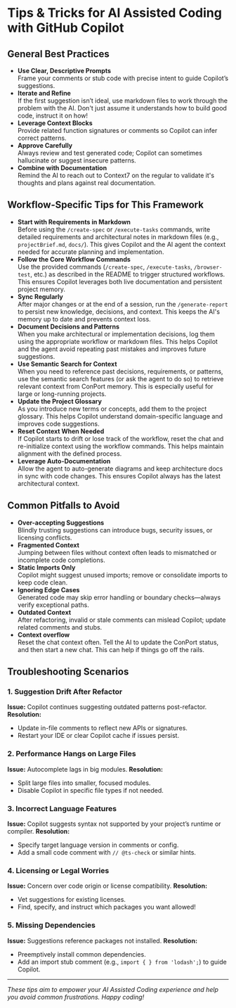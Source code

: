 # Tips & Tricks for AI Assisted Coding with GitHub Copilot

## General Best Practices

- **Use Clear, Descriptive Prompts**  
  Frame your comments or stub code with precise intent to guide Copilot’s suggestions.
- **Iterate and Refine**  
  If the first suggestion isn’t ideal, use markdown files to work through the problem with the AI. Don't just assume it understands how to build good code, instruct it on how!
- **Leverage Context Blocks**  
  Provide related function signatures or comments so Copilot can infer correct patterns.
- **Approve Carefully**  
  Always review and test generated code; Copilot can sometimes hallucinate or suggest insecure patterns.
- **Combine with Documentation**  
  Remind the AI to reach out to Context7 on the regular to validate it's thoughts and plans against real documentation.

## Workflow-Specific Tips for This Framework

- **Start with Requirements in Markdown**  
  Before using the `/create-spec` or `/execute-tasks` commands, write detailed requirements and architectural notes in markdown files (e.g., `projectBrief.md`, `docs/`). This gives Copilot and the AI agent the context needed for accurate planning and implementation.
- **Follow the Core Workflow Commands**  
  Use the provided commands (`/create-spec`, `/execute-tasks`, `/browser-test`, etc.) as described in the README to trigger structured workflows. This ensures Copilot leverages both live documentation and persistent project memory.
- **Sync Regularly**  
  After major changes or at the end of a session, run the `/generate-report` to persist new knowledge, decisions, and context. This keeps the AI's memory up to date and prevents context loss.
- **Document Decisions and Patterns**  
  When you make architectural or implementation decisions, log them using the appropriate workflow or markdown files. This helps Copilot and the agent avoid repeating past mistakes and improves future suggestions.
- **Use Semantic Search for Context**  
  When you need to reference past decisions, requirements, or patterns, use the semantic search features (or ask the agent to do so) to retrieve relevant context from ConPort memory. This is especially useful for large or long-running projects.
- **Update the Project Glossary**  
  As you introduce new terms or concepts, add them to the project glossary. This helps Copilot understand domain-specific language and improves code suggestions.
- **Reset Context When Needed**  
  If Copilot starts to drift or lose track of the workflow, reset the chat and re-initialize context using the workflow commands. This helps maintain alignment with the defined process.
- **Leverage Auto-Documentation**  
  Allow the agent to auto-generate diagrams and keep architecture docs in sync with code changes. This ensures Copilot always has the latest architectural context.

## Common Pitfalls to Avoid

- **Over-accepting Suggestions**  
  Blindly trusting suggestions can introduce bugs, security issues, or licensing conflicts.
- **Fragmented Context**  
  Jumping between files without context often leads to mismatched or incomplete code completions.
- **Static Imports Only**  
  Copilot might suggest unused imports; remove or consolidate imports to keep code clean.
- **Ignoring Edge Cases**  
  Generated code may skip error handling or boundary checks—always verify exceptional paths.
- **Outdated Context**  
  After refactoring, invalid or stale comments can mislead Copilot; update related comments and stubs.
- **Context overflow**  
  Reset the chat context often. Tell the AI to update the ConPort status, and then start a new chat. This can help if things go off the rails.

## Troubleshooting Scenarios

### 1. Suggestion Drift After Refactor
**Issue:** Copilot continues suggesting outdated patterns post-refactor.
**Resolution:**  
- Update in-file comments to reflect new APIs or signatures.  
- Restart your IDE or clear Copilot cache if issues persist.

### 2. Performance Hangs on Large Files
**Issue:** Autocomplete lags in big modules.
**Resolution:**  
- Split large files into smaller, focused modules.  
- Disable Copilot in specific file types if not needed.

### 3. Incorrect Language Features
**Issue:** Copilot suggests syntax not supported by your project’s runtime or compiler.
**Resolution:**  
- Specify target language version in comments or config.  
- Add a small code comment with `// @ts-check` or similar hints.

### 4. Licensing or Legal Worries
**Issue:** Concern over code origin or license compatibility.
**Resolution:**  
- Vet suggestions for existing licenses.  
- Find, specify, and instruct which packages you want allowed!

### 5. Missing Dependencies
**Issue:** Suggestions reference packages not installed.
**Resolution:**  
- Preemptively install common dependencies.  
- Add an import stub comment (e.g., `import { } from 'lodash';`) to guide Copilot.

---

*These tips aim to empower your AI Assisted Coding experience and help you avoid common frustrations. Happy coding!*